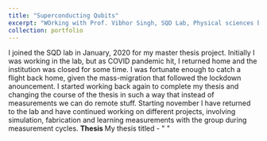 ```yaml
---
title: "Superconducting Qubits"
excerpt: "WOrking with Prof. Vibhor Singh, SQD Lab, Physical sciences building, IISc, Bangalore<br/><img src='/images/1.jpg' style='width:400px;height:350px;'>"
collection: portfolio
---
```

I joined the SQD lab in January, 2020 for my master thesis project. Initially I was working in the lab, but as COVID pandemic hit, I returned home and the institution was closed for some time. I was fortunate enough to catch a flight back home, given the mass-migration that followed the lockdown anouncement. I started working back again to complete my thesis and changing the course of the thesis in such a way that instead of measurements we can do remote stuff. Starting november I have returned to the lab and have continued working on different projects, involving simulation, fabrication and learning measurements with the group during measurement cycles.
 <b> Thesis </b>
 My thesis titled - " "

